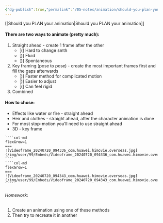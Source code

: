 ```yaml
---
{"dg-publish":true,"permalink":"/05-notes/animation/should-you-plan-your-animation-note/","contentClasses":"daily Thursday page-black","noteIcon":"","created":"2025-01-21T01:20:17.022+10:00","updated":"2025-01-21T16:22:36.495+10:00"}
---
```


[[Should you PLAN your animation\|Should you PLAN your animation]]
#### There are two ways to animate (pretty much):

1. Straight ahead - create 1 frame after the other
	- [(] Hard to change smth
	- [)] Fluid
	- [)] Spontaneous
2. Key framing (pose to pose) - create the most important frames first and fill the gaps afterwards
	- [)] Faster method for complicated motion
	- [)] Easier to adjust
	- [(] Can feel rigid
3. Combined

#### How to chose:
- Effects like water or fire - straight ahead
- Heir and clothes - straight ahead, after the character animation is done
- For most stop-motion you'll need to use straight ahead
- 3D - key frame

`````col
````col-md
flexGrow=1
===
![Videoframe_20240720_094336_com.huawei.himovie.overseas.jpg](/img/user/99/Embeds/Videoframe_20240720_094336_com.huawei.himovie.overseas.jpg)
````
````col-md
flexGrow=1
===
![Videoframe_20240720_094343_com.huawei.himovie.overseas.jpg](/img/user/99/Embeds/Videoframe_20240720_094343_com.huawei.himovie.overseas.jpg)
````
`````
###### Homework:
1. Create an animation using one of these methods
2. Then try to recreate it in another